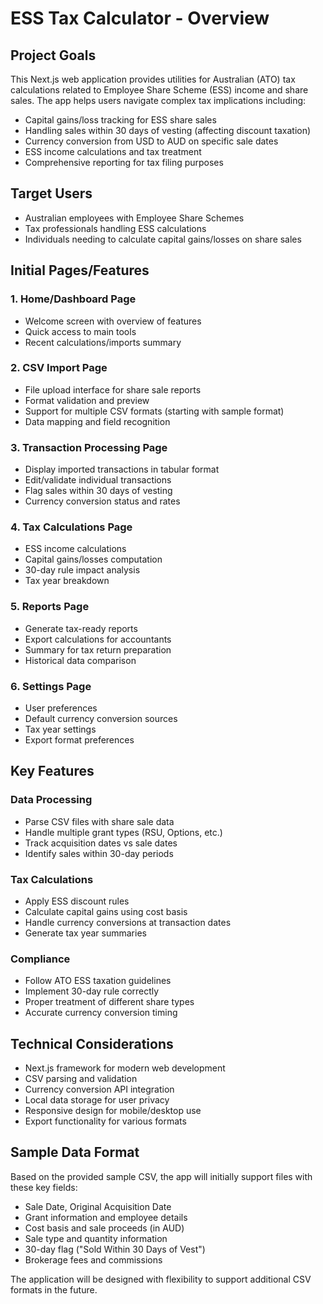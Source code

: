 # ESS Tax Calculator - Overview

## Project Goals

This Next.js web application provides utilities for Australian (ATO) tax calculations related to Employee Share Scheme (ESS) income and share sales. The app helps users navigate complex tax implications including:

- Capital gains/loss tracking for ESS share sales
- Handling sales within 30 days of vesting (affecting discount taxation)
- Currency conversion from USD to AUD on specific sale dates
- ESS income calculations and tax treatment
- Comprehensive reporting for tax filing purposes

## Target Users

- Australian employees with Employee Share Schemes
- Tax professionals handling ESS calculations
- Individuals needing to calculate capital gains/losses on share sales

## Initial Pages/Features

### 1. Home/Dashboard Page
- Welcome screen with overview of features
- Quick access to main tools
- Recent calculations/imports summary

### 2. CSV Import Page
- File upload interface for share sale reports
- Format validation and preview
- Support for multiple CSV formats (starting with sample format)
- Data mapping and field recognition

### 3. Transaction Processing Page
- Display imported transactions in tabular format
- Edit/validate individual transactions
- Flag sales within 30 days of vesting
- Currency conversion status and rates

### 4. Tax Calculations Page
- ESS income calculations
- Capital gains/losses computation
- 30-day rule impact analysis
- Tax year breakdown

### 5. Reports Page
- Generate tax-ready reports
- Export calculations for accountants
- Summary for tax return preparation
- Historical data comparison

### 6. Settings Page
- User preferences
- Default currency conversion sources
- Tax year settings
- Export format preferences

## Key Features

### Data Processing
- Parse CSV files with share sale data
- Handle multiple grant types (RSU, Options, etc.)
- Track acquisition dates vs sale dates
- Identify sales within 30-day periods

### Tax Calculations
- Apply ESS discount rules
- Calculate capital gains using cost basis
- Handle currency conversions at transaction dates
- Generate tax year summaries

### Compliance
- Follow ATO ESS taxation guidelines
- Implement 30-day rule correctly
- Proper treatment of different share types
- Accurate currency conversion timing

## Technical Considerations

- Next.js framework for modern web development
- CSV parsing and validation
- Currency conversion API integration
- Local data storage for user privacy
- Responsive design for mobile/desktop use
- Export functionality for various formats

## Sample Data Format

Based on the provided sample CSV, the app will initially support files with these key fields:
- Sale Date, Original Acquisition Date
- Grant information and employee details
- Cost basis and sale proceeds (in AUD)
- Sale type and quantity information
- 30-day flag ("Sold Within 30 Days of Vest")
- Brokerage fees and commissions

The application will be designed with flexibility to support additional CSV formats in the future.